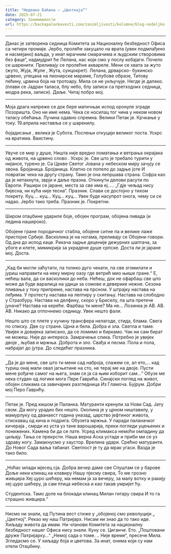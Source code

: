 ```yaml
---
title: "Недељко Баћина – „Цветнаја“"
date: 2025-07-21
category: Занимљивости
url: https://backapalankavesti.com/zanimljivosti/kolumne/blog-nedeljko-bacina/nedeljko-bacina-cvetnaja/
---
```


***
Данас је затворена седница Комитета за
Националну безбедност Офиса са четири промаје.
Јербо, пролеће закуцало на врата (увек подмлађено
и насмејано) ваљда, у инат мрачним смарачима и
људским створовима без фаце“,
надмудрит ће Лелана, нас који смо у послу кобајаги.
Почело се шаренити. Преливају се пролећне аквареле.
Мени се хвата за жуто (жуто, Жуја, Жуле , Жута, сунцокрет).
Лелана, дрварско- букинско црвено, упецана на
пионирске мараме, Голубове образе, Титову пећину,
црвена боја на тротоару.
Мила се не укључује.
Негде је далеко.
(плави се Јадран таласа, блу небо, блу записи са претходних
седница, модра река, записи).
Даље.
Читај побро мој.

***

Моја драга напреже се док бере
матичњак испод оронуле зграде Позоришта.
Оно ни име нема. Чека се носилац тог чина
у неком новом таласу обећања.
Лучина одавно спремна.
Велики Петак је. Крчкање у току.
19.априла наставља се у шаренилу.

бојадисање , велика је Субота.
Послењи откуцаји великог поста.
Ускрс на вратима.
Ваистину.

***

Увуче се мир у душе,
Ништа није вредно ломатања и ветрања
окрајака од живота, на црвено слово .
Ускрс је. Све што је требало турити у нијансе,
турено је.
Са Цркве Светог Јована у небеском миру
зачују се звона. Бројаница. Бројаница.
Клатно се попело до задње јоте
И повратак чека на другу страну.
Тамо је она лепршава страна.
Софра као да је нетакнута, зврји и даље празна.
Откинути делови расути по Европи.
Рашири се јаране, места за све има еј…..
„Гдје чељад нису бијесна, ни кућа није тесна“.
Празник. Слави се достојно у тихом покрету.
Куц … куц…
Куц… куц…
Увек буде насупрот онога, чему си се надао.
Јербо тако треба. Празник је. Покретни.
***
Широм отаџбине удариле боје, обојен програм,
обојена ливада (и ледина нашироко).

Обојене гране породичног стабла,
обојене ситне па и велике лаже пристојне Србије.
Васколика је на ногама, преливају се
Обојени говори. Од дна до испод каце.
Рикача задње деценије дежурних шаптача,
за убоге и клете, мимикрија за украдене душе српске.
Доста ли је јаране мој. Доста.

***

„Кад би могли заћутати, па толико дуго
чекати, па све згомилати и јуриш направити
на неку мирну оазу где ветрић мио њише гране.“
Е, нећеш вала, да си васколики до неба.
Нећеш, док не офарбаш све што може да буде
варалица на удици за сомове и деверике нежне.
Сезона пливања у току припреме, настава на прсном.
У штрајку настава на леђима.
У протесту настава на лептиру у скитању.
Настава на слободно у Стразбуру.
Настава на делфину, скоро у Бриселу,
па шта претече јуначе?
Настава на кереће.
Фарбаш ти мене?
Ма не… Лозинка је
АВ. АВ. АВ.
Никако да отпочнемо седницу.
Увек нешто фали.

Нешто што се плете у кучину
трансфера нелагоде, стида, блама.
Свега по списку. Две су стране.
Црна и бела. Добра и зла. Светла и таме.
Увијек и довијека записано, да се ломимо и биркамо.
Чак ни сам бират не можеш.
Није до интереса.
Замрачење слика.
Потребно је увијек двоје , љубав и мржња.
Доброта и зло. Свађа и песма.
Пола и пола, набрајат до јутра.
До следећег празника.

***

„Да је до мене, све што ти мени сад наброја,
слажем се, ал ето,… кад туриш онај мали овал
јагњетине на сто, не терај ме на двоје.
Пусти мене рођаче самог на њега, знам се
ја са њим изборит сам…“
Обузе ме нека студен од логике мога
Пере Гаврића. Синајски поглед на живот,
обојен сликама са завичајних разгледница
Из Гламоча.
Бујрум. Добри мој Перо Гаврићу.

***

Петак је. Пред кишом је Паланка.
Матуранти кренули за Нови Сад. Јату свом.
Да могу урадио бих нешто. Околина је у црном ништавилу, у мамурлуку од
дванаест година уназад, царство јефтиног живота,
стискавац од кича и подрига.
Обузета мржња. У паради паланачког
кичераја , смрди из уста уз тане варошарија,
преки погледи уцењених и понижених.
Камена би да се лате. Усред климакса немоћи
омладину да циљају. Тања се прекрсти.
Наша верна Аска устаде и приби ми се
уз здраву ногу. Замакнусмо у хаустор.
Врелина удари.
Срећно матуранти.
До Новог Сада ваља табанат.
Светлост је ту да мрак угаси.
Вазда је тако било.

***

„Ноћас млади мјесец сја.
Добра вечер даме све
Спуштам се у барове
Доље неки клинац на клавиру
Нашу пјесму свира,
То ме грозно живцира
Хеј цуро шећеру,
ма немам ја за вечеру,
за малу вотку и ракију
хеј цуро шећеру, ја сам птица небеска
и као такав умријет ћу.

Студентска.
Тамо доле на блокади клинац Милан
гитару свира
И то га страшно живцира.“

***

Нисмо ни знали, од Путина вест стиже
у „обојеној смо револуцији „
„Цветној“.
Рекао му наш Патријарх.
Нисам ни знао да то тако иде.
Хиљаду живота да имам.
Ни чланови Комитета за националну безбедност
нашег Офиса нису знали.
Куну се. Циганче.
Ето.
„Поштовани друже Патријарху…“
„Немој сада о томе. .. Није време“,
пресече Мила.
Згледасмо се.
У хиљаду боја и цветова.
За инат, онима који су нам отели Отаџбину.
